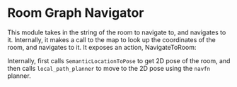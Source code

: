 # Room Graph Navigator

This module takes in the string of the room to navigate to, and navigates to it. Internally, it makes a call to the map to look up the coordinates of the room, and navigates to it.
It exposes an action, NavigateToRoom:

Internally, first calls `SemanticLocationToPose` to get 2D pose of the room, and then calls `local_path_planner` to move to the 2D pose using the `navfn` planner.


